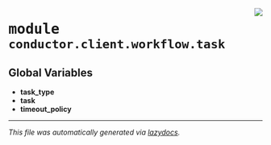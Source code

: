 <!-- markdownlint-disable -->

<a href="../src/conductor/client/workflow/task/__init__.py"><img align="right" style="float:right;" src="https://img.shields.io/badge/-source-cccccc?style=flat-square"></a>

# <kbd>module</kbd> `conductor.client.workflow.task`




**Global Variables**
---------------
- **task_type**
- **task**
- **timeout_policy**




---

_This file was automatically generated via [lazydocs](https://github.com/ml-tooling/lazydocs)._
